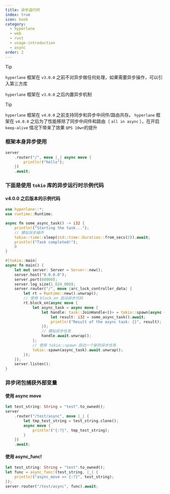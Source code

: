 ```yaml
---
title: 异步运行时
index: true
icon: book
category:
  - hyperlane
  - web
  - rust
  - usage-introduction
  - async
order: 2
---
```


<Share colorful />

> [!tip]
>
> `hyperlane` 框架在 `v3.0.0` 之前不对异步做任何处理，如果需要异步操作，可以引入第三方库
>
> `hyperlane` 框架在 `v3.0.0` 之后内置异步机制

> [!tip]
>
> `hyperlane` 框架在 `v4.0.0` 之前支持同步和异步中间件/路由共存。
> `hyperlane` 框架在 `v4.0.0` 之后为了性能移除了同步中间件和路由（ `all in async` ），在开启 `keep-alive` 情况下带来了效果 `QPS 10w+`的提升

### 框架本身异步使用

```rust
server
    .router("/", move |_| async move {
        println!("hello");
    })
    .await;
```

### 下面是使用 `tokio` 库的异步运行时示例代码

#### v4.0.0 之后版本的示例代码

```rust
use hyperlane::*;
use runtime::Runtime;

async fn some_async_task() -> i32 {
    println!("Starting the task...");
    // 模拟异步操作
    tokio::time::sleep(std::time::Duration::from_secs(2)).await;
    println!("Task completed!");
    0
}

#[tokio::main]
async fn main() {
    let mut server: Server = Server::new();
    server.host("0.0.0.0");
    server.port(60000);
    server.log_size(1_024_000);
    server.router("/", move |arc_lock_controller_data| {
        let rt = Runtime::new().unwrap();
        // 使用 block_on 启动异步代码
        rt.block_on(async move {
            let async_task = async move {
                let handle: task::JoinHandle<()> = tokio::spawn(async {
                    let result: i32 = some_async_task().await;
                    println!("Result of the async task: {}", result);
                });
                // 模拟异步任务
                handle.await.unwrap();
            };
            // 使用 tokio::spawn 启动一个新的异步任务
            tokio::spawn(async_task).await.unwrap();
        });
    });
    server.listen();
}
```

### 异步闭包捕获外部变量

#### 使用 async move

```rust
let test_string: String = "test".to_owned();
server
    .router("/test/async", move |_| {
        let tmp_test_string = test_string.clone();
        async move {
            println!("{:?}", tmp_test_string);
        }
    })
    .await;
```

#### 使用 async_func!

```rust
let test_string: String = "test".to_owned();
let func = async_func!(test_string, |_| {
    println!("async_move => {:?}", test_string);
});
server.router("/test/async", func).await;
```

<Bottom />

